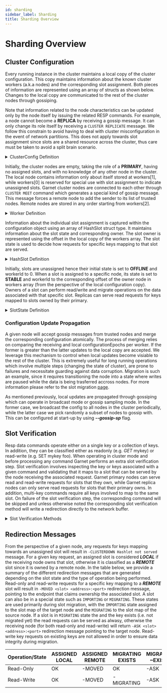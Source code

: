 ```yaml
---
id: sharding
sidebar_label: Sharding
title: Sharding Overview
---
```


# Sharding Overview

## Cluster Configuration

Every running instance in the cluster maintains a local copy of the cluster configuration.
This copy maintains information about the known cluster workers (a.k.a nodes) and the corresponding slot assignment.
Both pieces of information are represented using an array of structs as shown below.
Changes to the local copy are communicated to the rest of the cluster nodes through gossiping.

Note that information related to the node characteristics can be updated only by the node itself by issuing the related RESP commands.
For example, a node cannot become a **REPLICA** by receiving a gossip message.
It can only change its role itself by receiving a ```CLUSTER REPLICATE``` message.
We follow this constrain to avoid having to deal with cluster misconfiguration in the event of network partitions.
This does not apply towards slot assignment since slots are a shared resource across the cluster, thus care must be taken to avoid a split brain scenario.

<details>
    <summary>ClusterConfig Definition</summary>
    ```bash
        /// <summary>
        /// Cluster configuration
        /// </summary>
        internal sealed partial class ClusterConfig
        {
            ...
            readonly HashSlot[] slotMap;
            readonly Worker[] workers;
            ...
        }
    ```
</details>

Initially, the cluster nodes are empty, taking the role of a **PRIMARY**, having no assigned slots, and with no knowledge of any other node in the cluster.
The local node contains information only about itself stored at workers[1], while workers[0] is reserved for special use with slot assignment to indicate unassigned slots.
Garnet cluster nodes are connected to each other through ```CLUSTER MEET```  command which generates a special kind of gossip message.
This message forces a remote node to add the sender to its list of trusted nodes.
Remote nodes are stored in any order starting from workers[2].

<details>
    <summary>Worker Definition</summary>
    ```bash
        /// <summary>
        /// Cluster worker definition
        /// </summary>
        public struct Worker
        {
            /// <summary>
            /// Unique node ID
            /// </summary>
            public string nodeid;

            /// <summary>
            /// IP address
            /// </summary>
            public string address;

            /// <summary>
            /// Port
            /// </summary>
            public int port;

            /// <summary>
            /// Configuration epoch.
            /// </summary>
            public long configEpoch;

            /// <summary>
            /// Current config epoch used for voting.
            /// </summary>
            public long currentConfigEpoch;

            /// <summary>
            /// Last config epoch this worker has voted for.
            /// </summary>
            public long lastVotedConfigEpoch;

            /// <summary>
            /// Role of node (i.e 0: primary 1: replica).
            /// </summary>
            public NodeRole role;

            /// <summary>
            /// Node ID that this node is replicating (i.e. primary id).
            /// </summary>
            public string replicaOfNodeId;

            /// <summary>
            /// Replication offset (readonly value for information only)
            /// </summary>
            public long replicationOffset;

            /// <summary>
            /// Hostname of this instance
            /// </summary>
            public string hostname;

            /// <summary>
            /// ToString
            /// </summary>
            /// <returns></returns>
            public override string ToString() => $"{nodeid} {address} {port} {configEpoch} {role} {replicaOfNodeId}";
        }
    ```
</details>

Information about the individual slot assignment is captured within the configuration object using an array of HashSlot struct type.
It maintains information about the slot state and corresponding owner.
The slot owner is represented using the offset in the local copy of the workers array.
The slot state is used to decide how requests for specific keys mapping to that slot are served.

<details>
    <summary>HashSlot Definition</summary>
    ```bash
        /// <summary>
        /// Hashslot info
        /// </summary>
        [StructLayout(LayoutKind.Explicit)]
        public struct HashSlot
        {
            /// <summary>
            /// WorkerId of slot owner.
            /// </summary>
            [FieldOffset(0)]
            public ushort _workerId;

            /// <summary>
            /// State of this slot.
            /// </summary>
            [FieldOffset(2)]
            public SlotState _state;

            /// <summary>
            /// Slot in migrating state points to target node though still owned by local node until migration completes.
            /// </summary>
            public ushort workerId => _state == SlotState.MIGRATING ? (ushort)1 : _workerId;
        }
    ```
</details>

Initially, slots are unassigned hence their initial state is set to **OFFLINE** and workerId to 0.
When a slot is assigned to a specific node, its state is set to **STABLE** and workerId to the corresponding offset of the owner node in workers array (from the perspective of the local configuration copy).
Owners of a slot can perform read/write and migrate operations on the data associated with that specific slot.
Replicas can serve read requests for keys mapped to slots owned by their primary.

<details>    
    <summary>SlotState Definition</summary>
    ```bash
        /// <summary>
        /// NodeRole identifier
        /// </summary>
        public enum SlotState : byte
        {   
            /// <summary>
            /// Slot not assigned
            /// </summary>
            OFFLINE = 0x0,
            /// <summary>
            /// Slot assigned and ready to be used.
            /// </summary>
            STABLE,
            /// <summary>
            /// Slot is being moved to another node.
            /// </summary>
            MIGRATING,
            /// <summary>
            /// Reverse of migrating, preparing node to receive commands for that slot.
            /// </summary>
            IMPORTING,
            /// <summary>
            /// Slot in FAIL state.
            /// </summary>
            FAIL,
            /// <summary>
            /// 
            /// </summary>
            NODE,
        }
    ```
</details>

### Configuration Update Propagation

A given node will accept gossip messages from trusted nodes and merge the corresponding configuration atomically.
The process of merging relies on comparing the receiving and local configurationEpochs per worker.
If the former is greater than the latter updates to the local copy are accepted.
We leverage this mechanism to control when local updates become visiable to the rest of the cluster.
This is extremely useful for long running operations which involve multiple steps (changing the state of cluster), are prone to failures and necessitate guarding against data corruption.
Migration is such an example, since it requires transitioning the node into a state where writes are paused while the data is being trasferred accross nodes.
For more information please refer to the slot migration [page](slot-migration).

As mentioned previously, local updates are propagated through gossiping which can operate in broadcast mode or gossip sampling mode.
In the former case, we broadcast the config to all nodes in the cluster periodically, while the latter case we pick randomly a subset of nodes to gossip with.
This can be configured at start-up by using ***--gossip-sp*** flag.

## Slot Verification

Resp data commands operate either on a single key or a collection of keys.
In addition, they can be classified either as readonly (e.g. *GET* mykey) or read-write (e.g. SET mykey foo).
When operating in cluster mode and before processing any command Garnet performs an extra slot verification step.
Slot verification involves inspecting the key or keys associated with a given command and validating that it maps to a slot that can be served by the node receiving the associated request.
Garnet primary nodes can serve read and read-write requests for slots that they own, while Garnet replica nodes can only serve read requests for slots that their primary owns.
In addition, multi-key commands require all keys involved to map to the same slot.
On failure of the slot verification step, the corresponding command will be skipped and unless otherwise noted the corresponding slot verification method will write a redirection directly to the network buffer.

<details>
        <summary>Slot Verification Methods</summary>
        ```bash
        /// <summary>
        /// Single key slot verify (check only, do not write result to network)
        /// </summary>
        unsafe bool CheckSingleKeySlotVerify(ArgSlice keySlice, bool readOnly, byte SessionAsking);

        /// <summary>
        /// Key array slot verify (write result to network)
        /// </summary>
        unsafe bool NetworkKeyArraySlotVerify(int keyCount, ref byte* ptr, byte* endPtr, bool interleavedKeys, bool readOnly, byte SessionAsking, ref byte* dcurr, ref byte* dend, out bool retVal);

        /// <summary>
        /// Key array slot verify (write result to network)
        /// </summary>
        unsafe bool NetworkKeyArraySlotVerify(ref ArgSlice[] keys, bool readOnly, byte SessionAsking, ref byte* dcurr, ref byte* dend, int count = -1);

        /// <summary>
        /// Single key slot verify (write result to network)
        /// </summary>
        unsafe bool NetworkSingleKeySlotVerify(byte[] key, bool readOnly, byte SessionAsking, ref byte* dcurr, ref byte* dend);

        /// <summary>
        /// Single key slot verify (write result to network)
        /// </summary>
        unsafe bool NetworkSingleKeySlotVerify(ArgSlice keySlice, bool readOnly, byte SessionAsking, ref byte* dcurr, ref byte* dend);
        ```
</details>

##  Redirection Messages

From the perspective of a given node, any requests for keys mapping towards an unassigned slot will result in ```-CLUSTERDOWN Hashlot not served``` message.
For a given key request, an assigned slot is considered ***LOCAL*** if the receiving node owns that slot, otherwise it is classified as a ***REMOTE*** slot since it is owned by a remote node.
In the table below, we provide a summary of the different redirection messages that are generated depending on the slot state and the type of operation being performed.
Read-only and read-write requests for a specific key mapping to a ***REMOTE*** slot will result in ```-MOVED <slot> <address>:<port>``` redirection message, pointing to the endpoint that claims ownership the associated slot.
A slot can also be in a special state such as ```IMPORTING``` or ```MIGRATING```.
These states are used primarily during slot migration, with the ```IMPORTING``` state assigned to the slot map of the target node and the ```MIGRATING``` to the slot map of the source node.
If a slot is in ```MIGRATING``` state the and the key exists (i.e. not migrated yet) the read requests can be served as alwasy, otherwise the receiving node (for both read-only and read-write) will return ```-ASK <slot> <address>:<port>``` redirection message pointing to the target node.
Read-write key requests on existing keys are not allowed in order to ensure data integrity during migration.


| Operation/State |  ASSIGNED LOCAL  | ASSIGNED REMOTE  | MIGRATING EXISTS | MIGRATING ~EXISTS | IMPORTING ASKING | IMPORTING ~ASKING |
| --------------- | ---------------- | ---------------- | ---------------- | ----------------- | ---------------- | ----------------- |
|    Read-Only    |        OK        |     -MOVED       |       OK         |      -ASK         |        OK        |      -MOVED       |
|    Read-Write   |        OK        |     -MOVED       |    -MIGRATING    |      -ASK         |        OK        |      -MOVED       |

